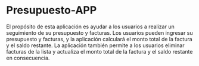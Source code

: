 # Presupuesto-APP
El propósito de esta aplicación es ayudar a los usuarios a realizar un seguimiento de su presupuesto y facturas. Los usuarios pueden ingresar su presupuesto y facturas, y la aplicación calculará el monto total de la factura y el saldo restante. La aplicación también permite a los usuarios eliminar facturas de la lista y actualiza el monto total de la factura y el saldo restante en consecuencia.


